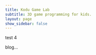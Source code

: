 ```yaml
---
title: Kodu Game Lab
subtitle: 3D game programming for kids.
layout: page
show_sidebar: false
---
```


test 4

blog...
